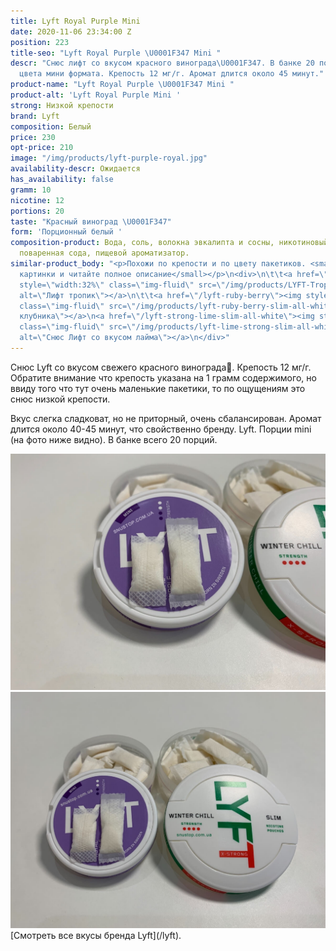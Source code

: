 ```yaml
---
title: Lyft Royal Purple Mini
date: 2020-11-06 23:34:00 Z
position: 223
title-seo: "Lyft Royal Purple \U0001F347 Mini "
descr: "Снюс лифт со вкусом красного винограда\U0001F347. В банке 20 порций белого
  цвета мини формата. Крепость 12 мг/г. Аромат длится около 45 минут."
product-name: "Lyft Royal Purple \U0001F347 Mini "
product-alt: 'Lyft Royal Purple Mini '
strong: Низкой крепости
brand: Lyft
composition: Белый
price: 230
opt-price: 210
image: "/img/products/lyft-purple-royal.jpg"
availability-descr: Ожидается
has_availability: false
gramm: 10
nicotine: 12
portions: 20
taste: "Красный виноград \U0001F347"
form: 'Порционный белый '
composition-product: Вода, соль, волокна эвкалипта и сосны, никотиновый экстракт,
  поваренная сода, пищевой ароматизатор.
similar-product_body: "<p>Похожи по крепости и по цвету пакетиков. <small>Жмите на
  картинки и читайте полное описание</small></p>\n<div>\n\t\t<a href=\"/lyft-tropic-breeze-slim-all-white\"><img
  style=\"width:32%\" class=\"img-fluid\" src=\"/img/products/LYFT-Tropic-Breeze-Slim-All-White.jpg\"
  alt=\"Лифт тропик\"></a>\n\t\t<a href=\"/lyft-ruby-berry\"><img style=\"width:32%\"
  class=\"img-fluid\" src=\"/img/products/lyft-ruby-berry-slim-all-white.jpg\" alt=\"Лифт
  клубника\"></a>\n<a href=\"/lyft-strong-lime-slim-all-white\"><img style=\"width:32%\"
  class=\"img-fluid\" src=\"/img/products/lyft-lime-strong-slim-all-white-portion.png\"
  alt=\"Снюс Лифт со вкусом лайма\"></a>\n</div>"
---
```


Снюс Lyft со вкусом свежего красного винограда🍇. Крепость 12 мг/г. Обратите внимание что крепость указана на 1 грамм содержимого, но ввиду того что тут очень маленькие пакетики, то по ощущениям это снюс низкой крепости.

Вкус слегка сладковат, но не приторный, очень сбалансирован. Аромат длится около 40-45 минут, что свойственно бренду. Lyft. Порции mini (на фото ниже видно). В банке всего 20 порций. 
<div class="popup-gallery d-flex mb-2">
	<a class="mr-2" href="/img/products/lyft/lyft-purple/lyft-roya-mini-portion.jpg" title="Сравнение мини порции с обычными"><img class="img-fluid" src="/img/products/lyft/lyft-purple/lyft-roya-mini-portion.jpg" alt="lyft royal mini portion"></a>
	<a href="/img/products/lyft/lyft-purple/lyft-royal-mini.jpg" title="Баночка тоже меньшего размера"><img class="img-fluid" src="/img/products/lyft/lyft-purple/lyft-royal-mini.jpg" alt="lyft purple grape mini"></a>
</div>
[Смотреть все вкусы бренда Lyft](/lyft).